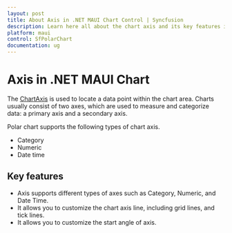 ```yaml
---
layout: post
title: About Axis in .NET MAUI Chart Control | Syncfusion
description: Learn here all about the chart axis and its key features in the Syncfusion® .NET MAUI Chart (SfPolarChart) control.
platform: maui
control: SfPolarChart
documentation: ug
---
```


# Axis in .NET MAUI Chart

The [ChartAxis](https://help.syncfusion.com/cr/maui/Syncfusion.Maui.Charts.ChartAxis.html) is used to locate a data point within the chart area. Charts usually consist of two axes, which are used to measure and categorize data: a primary axis and a secondary axis.

Polar chart supports the following types of chart axis.

* Category
* Numeric
* Date time

## Key features

* Axis supports different types of axes such as Category, Numeric, and Date Time.
* It allows you to customize the chart axis line, including grid lines, and tick lines.
* It allows you to customize the start angle of axis.